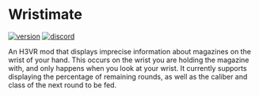 # Wristimate
[![version](https://img.shields.io/github/v/release/ash-zsh/Wristimate?&label=version&style=flat-square)](https://github.com/ash-zsh/Wristimate/releases/latest)
[![discord](https://img.shields.io/discord/777351065950879744?label=&logo=discord&logoColor=ffffff&color=7389D8&labelColor=6A7EC2&style=flat-square)](https://discord.gg/g8xeFyt42j)

An H3VR mod that displays imprecise information about magazines on the wrist of your hand. This occurs on the wrist you are holding the magazine
with, and only happens when you look at your wrist. It currently supports displaying the percentage of remaining rounds, as well as the caliber
and class of the next round to be fed.